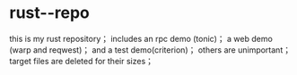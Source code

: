 # rust--repo
this is my rust repository；
includes an rpc demo (tonic)；
a web demo (warp and reqwest)；
and a test demo(criterion)；
others are unimportant；
target files are deleted for their sizes；
